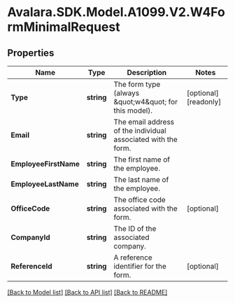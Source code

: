 # Avalara.SDK.Model.A1099.V2.W4FormMinimalRequest

## Properties

Name | Type | Description | Notes
------------ | ------------- | ------------- | -------------
**Type** | **string** | The form type (always \&quot;w4\&quot; for this model). | [optional] [readonly] 
**Email** | **string** | The email address of the individual associated with the form. | 
**EmployeeFirstName** | **string** | The first name of the employee. | 
**EmployeeLastName** | **string** | The last name of the employee. | 
**OfficeCode** | **string** | The office code associated with the form. | [optional] 
**CompanyId** | **string** | The ID of the associated company. | 
**ReferenceId** | **string** | A reference identifier for the form. | [optional] 

[[Back to Model list]](../../../README.md#documentation-for-models) [[Back to API list]](../../../README.md#documentation-for-api-endpoints) [[Back to README]](../../../README.md)


